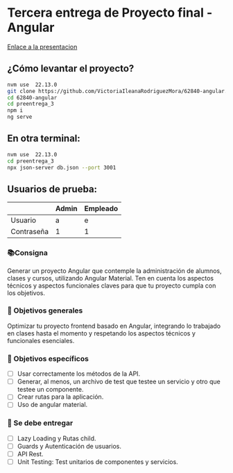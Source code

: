 # Tercera entrega de Proyecto final - Angular
 
[Enlace a la presentacion](https://docs.google.com/presentation/d/1OuhibK4qB-QOfUx4qVJt6MiEgBopOIIcKgg8YBV9cOE/edit#slide=id.g22c4018c097_1_586)
 
## ¿Cómo levantar el proyecto?
 
```bash
nvm use  22.13.0
git clone https://github.com/VictoriaIleanaRodriguezMora/62840-angular.git
cd 62840-angular
cd preentrega_3
npm i
ng serve
```
 
## En otra terminal:
 
```bash
nvm use  22.13.0
cd preentrega_3
npx json-server db.json --port 3001
```
 
## Usuarios de prueba:
 
|            | Admin | Empleado |
| ---------- | ----- | -------- |
| Usuario    | a     | e        |
| Contraseña | 1     | 1        |
 
### 📚Consigna
 
Generar un proyecto Angular que contemple la administración de alumnos, clases y cursos, utilizando Angular Material. Ten en cuenta los aspectos técnicos y aspectos funcionales claves para que tu proyecto cumpla con los objetivos.
 
### 💭 Objetivos generales
 
Optimizar tu proyecto frontend basado en Angular, integrando lo trabajado en clases hasta el momento y respetando los aspectos técnicos y funcionales esenciales.
 
### 🎯 Objetivos específicos
 
- [ ] Usar correctamente los métodos de la API.
- [ ] Generar, al menos, un archivo de test que testee un servicio y otro que testee un componente.
- [ ] Crear rutas para la aplicación.
- [ ] Uso de angular material.
 
### 🎯 Se debe entregar
 
- [ ] Lazy Loading y Rutas child.
- [ ] Guards y Autenticación de usuarios.
- [ ] API Rest.
- [ ] Unit Testing: Test unitarios de componentes y servicios.